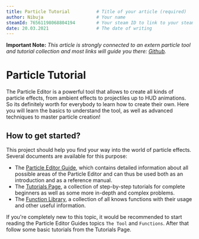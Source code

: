 ```yaml
---
title: Particle Tutorial          # Title of your article (required)
author: Nibuja                    # Your name
steamId: 76561198068804194        # Your steam ID to link to your steam profile
date: 20.03.2021                  # The date of writing
---
```


**Important Note:** *This article is strongly connected to an extern particle tool and tutorial collection and most links will guide you there: [Github](https://github.com/Nibuja05/dota_particle_editor_tutorial).*

# Particle Tutorial
The Particle Editor is a powerful tool that allows to create all kinds of particle effects, from ambient effects to projectiles up to HUD animations. So its definitely worth for everybody to learn how to create their own. Here you will learn the basics to understand the tool, as well as advanced techniques to master particle creation!

## How to get started?
This project should help you find your way into the world of particle effects. Several documents are available for this purpose:
- The [Particle Editor Guide](https://github.com/Nibuja05/dota_particle_editor_tutorial/blob/master/Particle%20Editor%20Guide.md), which contains detailed information about all possible areas of the Particle Editor and can thus be used both as an introduction and as a reference manual.
- The [Tutorials Page](https://github.com/Nibuja05/dota_particle_editor_tutorial/blob/master/Tutorials.md), a collection of step-by-step tutorials for complete beginners as well as some more in-depth and complex problems.
- The [Function Library](https://github.com/Nibuja05/dota_particle_editor_tutorial/blob/master/Function%20Library.md), a collection of all knows functions with their usage and other useful information.

If you're completely new to this topic, it would be recommended to start reading the Particle Editor Guides topics `The Tool` and `Functions`. After that follow some basic tutorials from the Tutorials Page.
